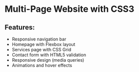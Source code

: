 # Multi-Page Website with CSS3
## Features:
- Responsive navigation bar
- Homepage with Flexbox layout
- Services page with CSS Grid
- Contact form with HTML5 validation
- Responsive design (media queries)
- Animations and hover effects
